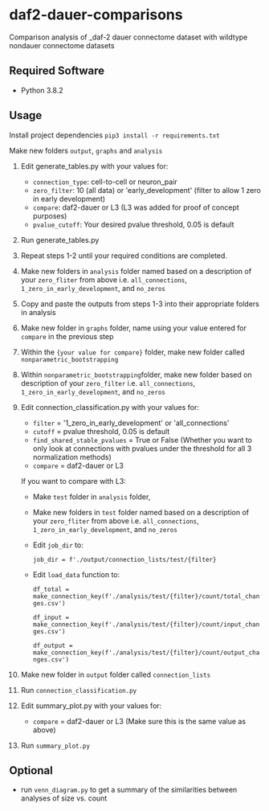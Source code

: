 # daf2-dauer-comparisons
Comparison analysis of _daf-2 dauer connectome dataset with wildtype nondauer connectome datasets

## Required Software

- Python 3.8.2

## Usage

Install project dependencies
`pip3 install -r requirements.txt `

Make new folders `output`, `graphs` and `analysis`

1. Edit generate_tables.py with your values for:
   - ```connection_type```: cell-to-cell or neuron_pair 
   - ```zero_filter```: 10 (all data) or 'early_development' (filter to allow 1 zero in early development)
   - ```compare```: daf2-dauer or L3 (L3 was added for proof of concept purposes)
   - ```pvalue_cutoff```: Your desired pvalue threshold, 0.05 is default

2. Run generate_tables.py

3. Repeat steps 1-2 until your required conditions are completed.

4. Make new folders in `analysis` folder named based on a description of your `zero_fliter` from above
   i.e. `all_connections`, `1_zero_in_early_development`, and `no_zeros` 

5. Copy and paste the outputs from steps 1-3 into their appropriate folders in analysis

6. Make new folder in `graphs` folder, name using your value entered for `compare` in the previous step

7. Within the `{your value for compare}` folder, make new folder called `nonparametric_bootstrapping`

8. Within `nonparametric_bootstrapping`folder, make new folder based on description of your `zero_filter`
   i.e. `all_connections`, `1_zero_in_early_development`, and `no_zeros` 


9. Edit connection_classification.py with your values for:
   - ```filter``` = '1_zero_in_early_development' or 'all_connections'
   - ```cutoff``` = pvalue threshold, 0.05 is default
   - ```find_shared_stable_pvalues``` = True or False (Whether you want to only look at connections with pvalues under the threshold for all 3 normalization methods)
   - ```compare``` = daf2-dauer or L3

   If you want to compare with L3:
    - Make `test` folder in `analysis` folder, 
    - Make new folders in `test` folder named based on a description of your `zero_fliter` from above
      i.e. `all_connections`, `1_zero_in_early_development`, and `no_zeros` 
    - Edit `job_dir` to: 
      
         `job_dir = f'./output/connection_lists/test/{filter}`
    - Edit `load_data` function to:
    
      `df_total = make_connection_key(f'./analysis/test/{filter}/count/total_changes.csv')`
      
      `df_input = make_connection_key(f'./analysis/test/{filter}/count/input_changes.csv')`
      
      `df_output = make_connection_key(f'./analysis/test/{filter}/count/output_changes.csv')`

10. Make new folder in `output` folder called `connection_lists`

11. Run `connection_classification.py`

12. Edit summary_plot.py with your values for:
    - ```compare``` = daf2-dauer or L3 (Make sure this is the same value as above)
    
13.  Run `summary_plot.py`

## Optional

- run `venn_diagram.py` to get a summary of the similarities between analyses of size vs. count 
